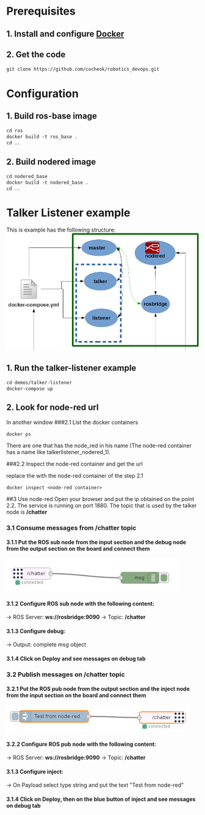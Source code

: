 # Prerequisites

## 1. Install and configure [Docker](https://docs.docker.com/engine/installation/)
## 2. Get the code
```
git clone https://github.com/cocheok/robotics_devops.git
```

# Configuration
## 1. Build ros-base image
```
cd ros
docker build -t ros_base .
cd ..
```

## 2. Build nodered image
```
cd nodered_base
docker build -t nodered_base .
cd ..
```

# Talker Listener example

This is example has the following structure:
![Talker-Listener Structure](images/talker-listener.png)

## 1. Run the talker-listener example
```
cd demos/talker-listener
docker-compose up            
```
## 2. Look for node-red url
In another window 
###2.1 List the docker containers             
```
docker ps
```
There are one that has the node_red in his name (The node-red container has a name like talkerlistener_nodered_1).

###2.2 Inspect the node-red container and get the url

replace the <node-red container> with the node-red container of the step 2.1 
```
docker inspect <node-red container>
```

##3 Use node-red
Open your browser and put the ip obtained on the point 2.2. The service is running on port 1880.
The topic that is used by the talker node is **/chatter** 

### 3.1 Consume messages from **/chatter** topic
	
#### 3.1.1 Put the **ROS sub** node from the input section and the **debug** node from the output section on the board and connect them

![Chatter Subscriber](docs/docs/images/nodered_chatter_subscriber.png)

#### 3.1.2 Configure **ROS sub** node with the following content:
 -> ROS Server:  **ws://rosbridge:9090**
 -> Topic: **/chatter**

#### 3.1.3 Configure debug:

  -> Output: complete msg object 

#### 3.1.4 Click on **Deploy** and see messages on debug tab


### 3.2 Publish messages on **/chatter** topic 

#### 3.2.1 Put the **ROS pub** node from the output section and the **inject** node from the input section on the board and connect them

![Chatter Publisher](docs/docs/images/nodered_chatter_publisher.png)

#### 3.2.2 Configure **ROS pub** node with the following content:                                                             
 -> ROS Server:  **ws://rosbridge:9090**
 -> Topic: **/chatter**

#### 3.1.3 Configure inject: 

  -> On Payload select type string and put the text "Test from node-red"

#### 3.1.4 Click on **Deploy**, then on the blue button of inject and see messages on debug tab
 


